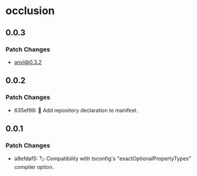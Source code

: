 # occlusion

## 0.0.3

### Patch Changes

- anvl@0.3.2

## 0.0.2

### Patch Changes

- 635ef98: 🔧 Add repository declaration to manifest.

## 0.0.1

### Patch Changes

- a8efdaf5: 🏷️ Compatibility with tsconfig's "exactOptionalPropertyTypes" compiler option.
